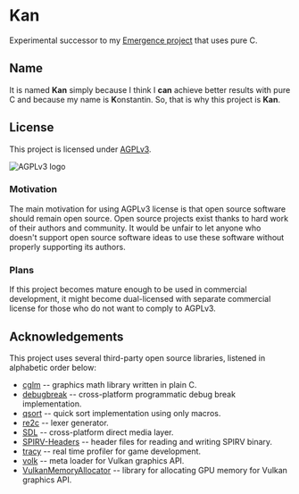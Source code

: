 # Kan

Experimental successor to my [Emergence project](https://github.com/KonstantinTomashevich/Emergence) that uses pure C.

## Name

It is named **Kan** simply because I think I **can** achieve better results with pure C and because my name is 
**K**onstantin. So, that is why this project is **Kan**.

## License

This project is licensed under [AGPLv3](https://www.gnu.org/licenses/agpl-3.0.html).

![AGPLv3 logo](https://www.gnu.org/graphics/agplv3-155x51.png)

### Motivation

The main motivation for using AGPLv3 license is that open source software should remain open source.
Open source projects exist thanks to hard work of their authors and community. It would be unfair to let anyone
who doesn't support open source software ideas to use these software without properly supporting its authors.

### Plans

If this project becomes mature enough to be used in commercial development, it might become dual-licensed with separate
commercial license for those who do not want to comply to AGPLv3.

## Acknowledgements

This project uses several third-party open source libraries, listened in alphabetic order below:

- [cglm](https://github.com/recp/cglm/) -- graphics math library written in plain C.
- [debugbreak](https://github.com/scottt/debugbreak/) -- cross-platform programmatic debug break implementation.
- [qsort](https://github.com/svpv/qsort/) -- quick sort implementation using only macros.
- [re2c](https://github.com/skvadrik/re2c/) -- lexer generator.
- [SDL](https://github.com/libsdl-org/SDL/) -- cross-platform direct media layer.
- [SPIRV-Headers](https://github.com/KhronosGroup/SPIRV-Headers) -- header files for reading and writing SPIRV binary.
- [tracy](https://github.com/wolfpld/tracy/) -- real time profiler for game development.
- [volk](https://github.com/zeux/volk.git) -- meta loader for Vulkan graphics API.
- [VulkanMemoryAllocator](https://github.com/GPUOpen-LibrariesAndSDKs/VulkanMemoryAllocator) -- library for allocating
  GPU memory for Vulkan graphics API.
